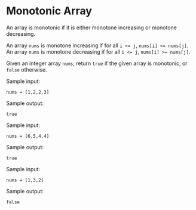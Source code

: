 # Monotonic Array

An array is monotonic if it is either monotone increasing or monotone decreasing.

An array `nums` is monotone increasing if for all `i <= j`, `nums[i] <= nums[j]`. An array `nums` is monotone decreasing if for all `i <= j`, `nums[i] >= nums[j]`.

Given an integer array `nums`, return `true` if the given array is monotonic, or `false` otherwise.

Sample input: 
```
nums = [1,2,2,3]
```
Sample output:
```
true
```

Sample input: 
```
nums = [6,5,4,4]
```
Sample output:
```
true
```

Sample input: 
```
nums = [1,3,2]
```
Sample output:
```
false
```